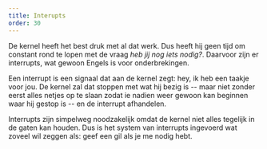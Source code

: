 ```yaml
---
title: Interupts
order: 30
---
```


De kernel heeft het best druk met al dat werk. Dus heeft hij geen tijd om constant rond
te lopen met de vraag _heb jij nog iets nodig?_. Daarvoor zijn er interrupts, wat gewoon
Engels is voor onderbrekingen.

Een interrupt is een signaal dat aan de kernel zegt: hey, ik heb een taakje voor jou.
De kernel zal dat stoppen met wat hij bezig is -- maar niet zonder eerst alles netjes op
te slaan zodat ie nadien weer gewoon kan beginnen waar hij gestop is -- en de
interrupt afhandelen.

Interrupts zijn simpelweg noodzakelijk omdat de kernel niet alles tegelijk in de gaten kan
houden. Dus is het system van interrupts ingevoerd wat zoveel wil zeggen als: geef een gil
als je me nodig hebt.


